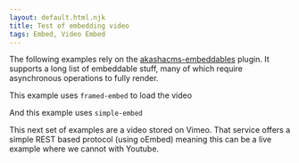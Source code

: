 ```yaml
---
layout: default.html.njk
title: Test of embedding video
tags: Embed, Video Embed
---
```


The following examples rely on the [akashacms-embeddables](https://www.npmjs.com/packages/akashacms-embeddables) plugin.  It supports a long list of embeddable stuff, many of which require asynchronous operations to fully render.


This example uses `framed-embed` to load the video

<embed-resource template="embed-resource-framed.html.ejs" href="https://www.youtube.com/watch?v=QweNsLesMrM"/>

And this example uses `simple-embed`

<embed-resource href="https://www.youtube.com/watch?v=QweNsLesMrM"/>

This next set of examples are a video stored on Vimeo.  That service offers a simple REST based protocol (using oEmbed) meaning this can be a live example where we cannot with Youtube.


<embed-resource template="embed-resource-framed.html.ejs" href="https://vimeo.com/110572345"/>

